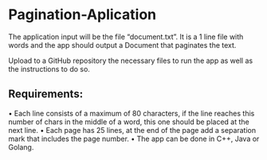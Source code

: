 # Pagination-Aplication

The application input will be the file “document.txt”. It is a 1 line file with words and the app should output a Document that paginates the text.

Upload to a GitHub repository the necessary files to run the app as well as the instructions to do so.
 
## Requirements:

•	Each line consists of a maximum of 80 characters, if the line reaches this number of chars in the middle of a word, 
    this one should be placed at the next line.
•	Each page has 25 lines, at the end of the page add a separation mark that includes the page number.
•	The app can be done in C++, Java or Golang.


